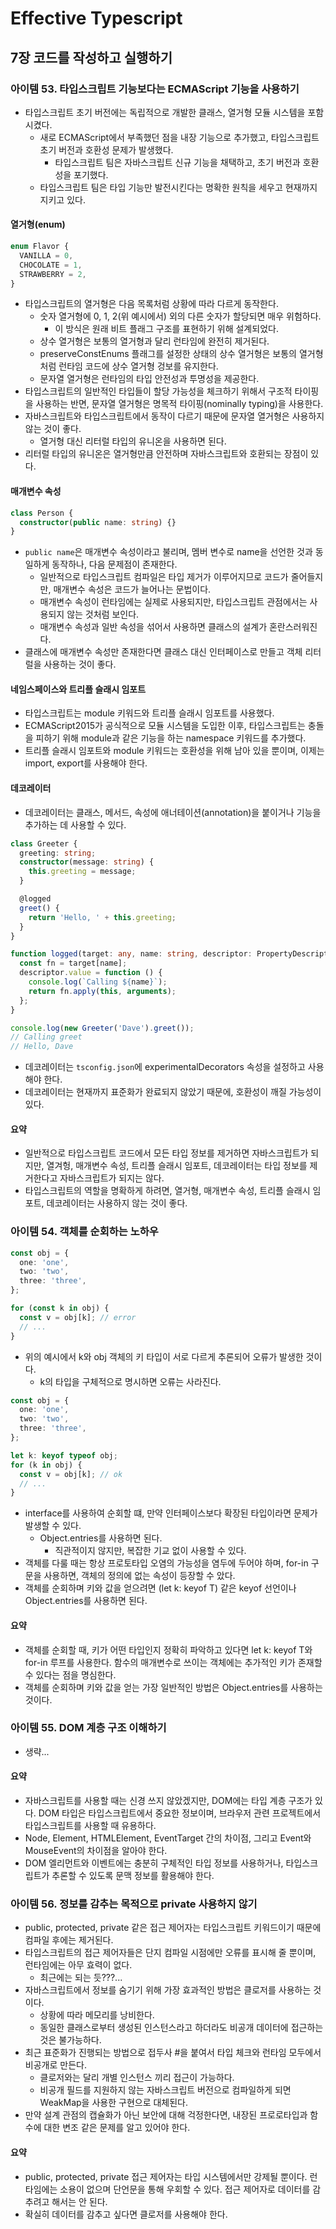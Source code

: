 # Effective Typescript

## 7장 코드를 작성하고 실행하기

### 아이템 53. 타입스크립트 기능보다는 ECMAScript 기능을 사용하기

- 타입스크립트 초기 버전에는 독립적으로 개발한 클래스, 열거형 모듈 시스템을 포함시켰다.
  - 새로 ECMAScript에서 부족했던 점을 내장 기능으로 추가했고, 타입스크립트 초기 버전과 호환성 문제가 발생했다.
    - 타입스크립트 팀은 자바스크립트 신규 기능을 채택하고, 초기 버전과 호환성을 포기했다.
  - 타입스크립트 팀은 타입 기능만 발전시킨다는 명확한 원칙을 세우고 현재까지 지키고 있다.

#### 열거형(enum)

```typescript
enum Flavor {
  VANILLA = 0,
  CHOCOLATE = 1,
  STRAWBERRY = 2,
}
```

- 타입스크립트의 열거형은 다음 목록처럼 상황에 따라 다르게 동작한다.
  - 숫자 열거형에 0, 1, 2(위 예시에서) 외의 다른 숫자가 할당되면 매우 위험하다.
    - 이 방식은 원래 비트 플래그 구조를 표현하기 위해 설계되었다.
  - 상수 열거형은 보통의 열거형과 달리 런타임에 완전히 제거된다.
  - preserveConstEnums 플래그를 설정한 상태의 상수 열거형은 보통의 열거형처럼 런타임 코드에 상수 열거형 겅보를 유지한다.
  - 문자열 열거형은 런타임의 타입 안전성과 투명성을 제공한다.
- 타입스크립트의 일반적인 타입들이 할당 가능성을 체크하기 위해서 구조적 타이핑을 사용하는 반면, 문자열 열거형은 명목적 타이핑(nominally typing)을 사용한다.
- 자바스크립트와 타입스크립트에서 동작이 다르기 때문에 문자열 열거형은 사용하지 않는 것이 좋다.
  - 열거형 대신 리터럴 타입의 유니온을 사용하면 된다.
- 리터럴 타입의 유니온은 열거형만큼 안전하며 자바스크립트와 호환되는 장점이 있다.

#### 매개변수 속성

```typescript
class Person {
  constructor(public name: string) {}
}
```

- `public name`은 매개변수 속성이라고 불리며, 멤버 변수로 name을 선언한 것과 동일하게 동작하나, 다음 문제점이 존재한다.
  - 일반적으로 타입스크립트 컴파일은 타입 제거가 이루어지므로 코드가 줄어들지만, 매개변수 속성은 코드가 늘어나는 문법이다.
  - 매개변수 속성이 런타임에는 실제로 사용되지만, 타입스크립트 관점에서는 사용되지 않는 것처럼 보인다.
  - 매개변수 속성과 일반 속성을 섞어서 사용하면 클래스의 설계가 혼란스러워진다.
- 클래스에 매개변수 속성만 존재한다면 클래스 대신 인터페이스로 만들고 객체 리터럴을 사용하는 것이 좋다.

#### 네임스페이스와 트리플 슬래시 임포트

- 타입스크립트는 module 키워드와 트리플 슬래시 임포트를 사용했다.
- ECMAScript2015가 공식적으로 모듈 시스템을 도입한 이후, 타입스크립트는 충돌을 피하기 위해 module과 같은 기능을 하는 namespace 키워드를 추가했다.
- 트리플 슬래시 임포트와 module 키워드는 호환성을 위해 남아 있을 뿐이며, 이제는 import, export를 사용해야 한다.

#### 데코레이터

- 데코레이터는 클래스, 메서드, 속성에 애너테이션(annotation)을 붙이거나 기능을 추가하는 데 사용할 수 있다.

```typescript
class Greeter {
  greeting: string;
  constructor(message: string) {
    this.greeting = message;
  }

  @logged
  greet() {
    return 'Hello, ' + this.greeting;
  }
}

function logged(target: any, name: string, descriptor: PropertyDescriptor) {
  const fn = target[name];
  descriptor.value = function () {
    console.log(`Calling ${name}`);
    return fn.apply(this, arguments);
  };
}

console.log(new Greeter('Dave').greet());
// Calling greet
// Hello, Dave
```

- 데코레이터는 `tsconfig.json`에 experimentalDecorators 속성을 설정하고 사용해야 한다.
- 데코레이터는 현재까지 표준화가 완료되지 않았기 때문에, 호환성이 깨질 가능성이 있다.

#### 요약

- 일반적으로 타입스크립트 코드에서 모든 타입 정보를 제거하면 자바스크립트가 되지만, 열겨헝, 매개변수 속성, 트리플 슬래시 임포트, 데코레이터는 타입 정보를 제거한다고 자바스크립트가 되지는 않다.
- 타입스크립트의 역할을 명확하게 하려면, 열거형, 매개변수 속성, 트리플 슬래시 임포트, 데코레이터는 사용하지 않는 것이 좋다.

### 아이템 54. 객체를 순회하는 노하우

```typescript
const obj = {
  one: 'one',
  two: 'two',
  three: 'three',
};

for (const k in obj) {
  const v = obj[k]; // error
  // ...
}
```

- 위의 예시에서 k와 obj 객체의 키 타입이 서로 다르게 추론되어 오류가 발생한 것이다.
  - k의 타입을 구체적으로 명시하면 오류는 사라진다.

```typescript
const obj = {
  one: 'one',
  two: 'two',
  three: 'three',
};

let k: keyof typeof obj;
for (k in obj) {
  const v = obj[k]; // ok
  // ...
}
```

- interface를 사용하여 순회할 떄, 만약 인터페이스보다 확장된 타입이라면 문제가 발생할 수 있다.
  - Object.entries를 사용하면 된다.
    - 직관적이지 않지만, 복잡한 기교 없이 사용할 수 있다.
- 객체를 다룰 때는 항상 프로토타입 오염의 가능성을 염두에 두어야 하며, for-in 구문을 사용하면, 객체의 정의에 없는 속성이 등장할 수 았다.
- 객체를 순회하며 키와 값을 얻으려면 (let k: keyof T) 같은 keyof 선언이나 Object.entries를 사용하면 된다.

#### 요약

- 객체를 순회할 때, 키가 어떤 타입인지 정확히 파악하고 있다면 let k: keyof T와 for-in 루프를 사용한다. 함수의 매개변수로 쓰이는 객체에는 추가적인 키가 존재할 수 있다는 점을 명심한다.
- 객체를 순회하며 키와 값을 얻는 가장 일반적인 방법은 Object.entries를 사용하는 것이다.

### 아이템 55. DOM 계층 구조 이해하기

- 생략...

#### 요약

- 자바스크립트를 사용할 때는 신경 쓰지 않았겠지만, DOM에는 타입 계층 구조가 있다. DOM 타입은 타입스크립트에서 중요한 정보이며, 브라우저 관련 프로젝트에서 타입스크립트를 사용할 때 유용하다.
- Node, Element, HTMLElement, EventTarget 간의 차이점, 그리고 Event와 MouseEvent의 차이점을 알아야 한다.
- DOM 엘리먼트와 이벤트에는 충분히 구체적인 타입 정보를 사용하거나, 타입스크립트가 추론할 수 있도록 문맥 정보를 활용해야 한다.

### 아이템 56. 정보를 감추는 목적으로 private 사용하지 않기

- public, protected, private 같은 접근 제어자는 타입스크립트 키워드이기 때문에 컴파일 후에는 제거된다.
- 타입스크립트의 접근 제어자들은 단지 컴파일 시점에만 오류를 표시해 줄 뿐이며, 런타임에는 아무 효력이 없다.
  - 최근에는 되는 듯???...
- 자바스크립트에서 정보를 숨기기 위해 가장 효과적인 방법은 클로저를 사용하는 것이다.
  - 상황에 따라 메모리를 낭비한다.
  - 동일한 클래스로부터 생성된 인스턴스라고 하더라도 비공개 데이터에 접근하는 것은 불가능하다.
- 최근 표준화가 진행되는 방법으로 접두사 #을 붙여서 타입 체크와 런타임 모두에서 비공개로 만든다.
  - 클로저와는 달리 개별 인스턴스 끼리 접근이 가능하다.
  - 비공개 필드를 지원하지 않는 자바스크립트 버전으로 컴파일하게 되면 WeakMap을 사용한 구현으로 대체된다.
- 만약 설계 관점의 캡슐화가 아닌 보안에 대해 걱정한다면, 내장된 프로로타입과 함수에 대한 변조 같은 문제를 알고 있어야 한다.

#### 요약

- public, protected, private 접근 제어자는 타입 시스템에서만 강제될 뿐이다. 런타임에는 소용이 없으며 단언문을 통해 우회할 수 있다. 접근 제어자로 데이터를 감추려고 해서는 안 된다.
- 확실히 데이터를 감추고 싶다면 클로저를 사용해야 한다.
